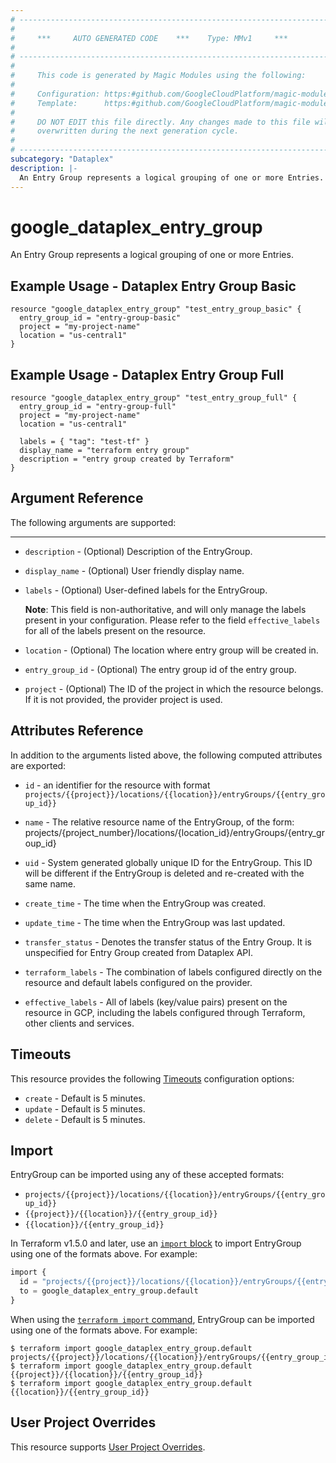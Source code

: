 ```yaml
---
# ----------------------------------------------------------------------------
#
#     ***     AUTO GENERATED CODE    ***    Type: MMv1     ***
#
# ----------------------------------------------------------------------------
#
#     This code is generated by Magic Modules using the following:
#
#     Configuration: https:#github.com/GoogleCloudPlatform/magic-modules/tree/main/mmv1/products/dataplex/EntryGroup.yaml
#     Template:      https:#github.com/GoogleCloudPlatform/magic-modules/tree/main/mmv1/templates/terraform/resource.html.markdown.tmpl
#
#     DO NOT EDIT this file directly. Any changes made to this file will be
#     overwritten during the next generation cycle.
#
# ----------------------------------------------------------------------------
subcategory: "Dataplex"
description: |-
  An Entry Group represents a logical grouping of one or more Entries.
---
```


# google_dataplex_entry_group

An Entry Group represents a logical grouping of one or more Entries.



## Example Usage - Dataplex Entry Group Basic


```hcl
resource "google_dataplex_entry_group" "test_entry_group_basic" {
  entry_group_id = "entry-group-basic"
  project = "my-project-name"
  location = "us-central1"
}
```
## Example Usage - Dataplex Entry Group Full


```hcl
resource "google_dataplex_entry_group" "test_entry_group_full" {
  entry_group_id = "entry-group-full"
  project = "my-project-name"
  location = "us-central1"

  labels = { "tag": "test-tf" }
  display_name = "terraform entry group"
  description = "entry group created by Terraform"
}
```

## Argument Reference

The following arguments are supported:



- - -


* `description` -
  (Optional)
  Description of the EntryGroup.

* `display_name` -
  (Optional)
  User friendly display name.

* `labels` -
  (Optional)
  User-defined labels for the EntryGroup.

  **Note**: This field is non-authoritative, and will only manage the labels present in your configuration.
  Please refer to the field `effective_labels` for all of the labels present on the resource.

* `location` -
  (Optional)
  The location where entry group will be created in.

* `entry_group_id` -
  (Optional)
  The entry group id of the entry group.

* `project` - (Optional) The ID of the project in which the resource belongs.
    If it is not provided, the provider project is used.


## Attributes Reference

In addition to the arguments listed above, the following computed attributes are exported:

* `id` - an identifier for the resource with format `projects/{{project}}/locations/{{location}}/entryGroups/{{entry_group_id}}`

* `name` -
  The relative resource name of the EntryGroup, of the form: projects/{project_number}/locations/{location_id}/entryGroups/{entry_group_id}

* `uid` -
  System generated globally unique ID for the EntryGroup. This ID will be different if the EntryGroup is deleted and re-created with the same name.

* `create_time` -
  The time when the EntryGroup was created.

* `update_time` -
  The time when the EntryGroup was last updated.

* `transfer_status` -
  Denotes the transfer status of the Entry Group. It is unspecified
  for Entry Group created from Dataplex API.

* `terraform_labels` -
  The combination of labels configured directly on the resource
   and default labels configured on the provider.

* `effective_labels` -
  All of labels (key/value pairs) present on the resource in GCP, including the labels configured through Terraform, other clients and services.


## Timeouts

This resource provides the following
[Timeouts](https://developer.hashicorp.com/terraform/plugin/sdkv2/resources/retries-and-customizable-timeouts) configuration options:

- `create` - Default is 5 minutes.
- `update` - Default is 5 minutes.
- `delete` - Default is 5 minutes.

## Import


EntryGroup can be imported using any of these accepted formats:

* `projects/{{project}}/locations/{{location}}/entryGroups/{{entry_group_id}}`
* `{{project}}/{{location}}/{{entry_group_id}}`
* `{{location}}/{{entry_group_id}}`


In Terraform v1.5.0 and later, use an [`import` block](https://developer.hashicorp.com/terraform/language/import) to import EntryGroup using one of the formats above. For example:

```tf
import {
  id = "projects/{{project}}/locations/{{location}}/entryGroups/{{entry_group_id}}"
  to = google_dataplex_entry_group.default
}
```

When using the [`terraform import` command](https://developer.hashicorp.com/terraform/cli/commands/import), EntryGroup can be imported using one of the formats above. For example:

```
$ terraform import google_dataplex_entry_group.default projects/{{project}}/locations/{{location}}/entryGroups/{{entry_group_id}}
$ terraform import google_dataplex_entry_group.default {{project}}/{{location}}/{{entry_group_id}}
$ terraform import google_dataplex_entry_group.default {{location}}/{{entry_group_id}}
```

## User Project Overrides

This resource supports [User Project Overrides](https://registry.terraform.io/providers/hashicorp/google/latest/docs/guides/provider_reference#user_project_override).
